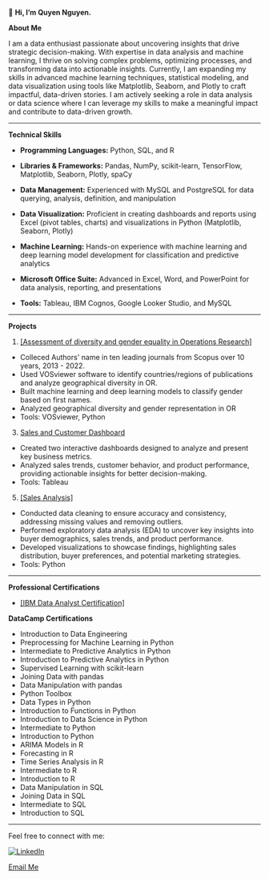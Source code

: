 👋 **Hi, I’m Quyen Nguyen.**

**About Me**

I am a data enthusiast passionate about uncovering insights that drive strategic decision-making. With expertise in data analysis and machine learning, I thrive on solving complex problems, optimizing processes, and transforming data into actionable insights. Currently, I am expanding my skills in advanced machine learning techniques, statistical modeling, and data visualization using tools like Matplotlib, Seaborn, and Plotly to craft impactful, data-driven stories. I am actively seeking a role in data analysis or data science where I can leverage my skills to make a meaningful impact and contribute to data-driven growth.

-----------------------
**Technical Skills**

- **Programming Languages:** Python, SQL, and R
  
- **Libraries & Frameworks:** Pandas, NumPy, scikit-learn, TensorFlow, Matplotlib, Seaborn, Plotly, spaCy
  
- **Data Management:** Experienced with MySQL and PostgreSQL for data querying, analysis, definition, and manipulation
  
- **Data Visualization:** Proficient in creating dashboards and reports using Excel (pivot tables, charts) and visualizations in Python (Matplotlib, Seaborn, Plotly)
  
- **Machine Learning:** Hands-on experience with machine learning and deep learning model development for classification and predictive analytics
  
- **Microsoft Office Suite:** Advanced in Excel, Word, and PowerPoint for data analysis, reporting, and presentations
  
- **Tools:** Tableau, IBM Cognos, Google Looker Studio, and MySQL

-----------------------
**Projects**
1. [[Assessment of diversity and gender equality in Operations Research]](https://github.com/QuyenNguyen0611/Assessment-of-diversity-and-gender-equality-in-OR)
- Colleced Authors' name in ten leading journals from Scopus over 10 years, 2013 - 2022.
- Used VOSviewer software to identify countries/regions of publications and analyze geographical diversity in OR.
- Built machine learning and deep learning models to classify gender based on first names.
- Analyzed geographical diversity and gender representation in OR
- Tools: VOSviewer, Python
  
3. [Sales and Customer Dashboard](https://github.com/QuyenNguyen0611/Tableau-Sales-and-Customer-Dashboard)
- Created two interactive dashboards designed to analyze and present key business metrics.
- Analyzed sales trends, customer behavior, and product performance, providing actionable insights for better decision-making.
- Tools: Tableau
  
5. [[Sales Analysis]](https://github.com/QuyenNguyen0611/Sales-Analysis)
- Conducted data cleaning to ensure accuracy and consistency, addressing missing values and removing outliers.
- Performed exploratory data analysis (EDA) to uncover key insights into buyer demographics, sales trends, and product performance.
- Developed visualizations to showcase findings, highlighting sales distribution, buyer preferences, and potential marketing strategies.
- Tools: Python
  
-----------------------
**Professional Certifications**

- [[IBM Data Analyst Certification]](https://www.coursera.org/account/accomplishments/professional-cert/1M5BN55OGEGU?utm_source=ln&utm_medium=certificate&utm_content=cert_image&utm_campaign=sharing_cta&utm_product=prof)

**DataCamp Certifications**
- Introduction to Data Engineering
- Preprocessing for Machine Learning in Python
- Intermediate to Predictive Analytics in Python
- Introduction to Predictive Analytics in Python
- Supervised Learning with scikit-learn
- Joining Data with pandas
- Data Manipulation with pandas
- Python Toolbox
- Data Types in Python
- Introduction to Functions in Python
- Introduction to Data Science in Python
- Intermediate to Python
- Introduction to Python
- ARIMA Models in R
- Forecasting in R
- Time Series Analysis in R
- Intermediate to R
- Introduction to R
- Data Manipulation in SQL
- Joining Data in SQL
- Intermediate to SQL
- Introduction to SQL


-----------------------
Feel free to connect with me:

[![LinkedIn](https://upload.wikimedia.org/wikipedia/commons/8/81/LinkedIn_icon.svg)](https://www.linkedin.com/in/phamtieuquyen-nguyen/)

[Email Me](mailto:tieuquyen0694@gmail.com)



